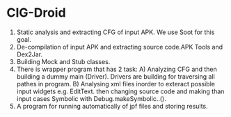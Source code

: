 # CIG-Droid

1. Static analysis and extracting CFG of input APK. We use Soot for this goal.
2. De-compilation of input APK and extracting source code.APK Tools and Dex2Jar.
3. Building Mock and Stub classes.
4. There is wrapper program that has 2 task:
A) Analyzing CFG and then building a dummy main (Driver). Drivers are building for traversing all pathes in program. 
B) Analysing xml files inorder to exteract possible input widgets e.g. EditText. then changing source code and making than input cases Symbolic with Debug.makeSymbolic..().  
5. A program for running automatically of jpf files and storing results.
